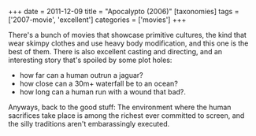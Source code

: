 +++
date = 2011-12-09
title = "Apocalypto (2006)"
[taxonomies]
tags = ['2007-movie', 'excellent']
categories = ['movies']
+++

There's a bunch of movies that showcase primitive cultures, the kind
that wear skimpy clothes and use heavy body modification, and this one
is the best of them. There is also excellent casting and directing, and
an interesting story that's spoiled by some plot holes:

-   how far can a human outrun a jaguar?
-   how close can a 30m+ waterfall be to an ocean?
-   how long can a human run with a wound that bad?.

Anyways, back to the good stuff: The environment where the human
sacrifices take place is among the richest ever committed to screen, and
the silly traditions aren't embarassingly executed.
